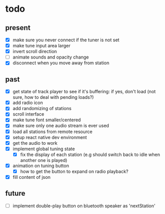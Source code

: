 # todo

## present

- [x] make sure you never connect if the tuner is not set
- [x] make tune input area larger
- [x] invert scroll direction
- [ ] animate sounds and opacity change
- [x] disconnect when you move away from station

## past

- [x] get state of track player to see if it's buffering: if yes, don't load (not sure, how to deal with pending loads?)
- [x] add radio icon
- [x] add randomizing of stations
- [x] scroll interface
- [x] make tune font smaller/centered
- [x] make sure only one audio stream is ever used
- [x] load all stations from remote resource
- [x] setup react native dev environment
- [x] get the audio to work
- [x] implement global tuning state
    - [x] fix the display of each station (e.g should switch back to idle when another one is played)
- [x] animation on tuning button
    - [x] how to get the button to expand on radio playback?
- [x] fill content of json

## future

- [ ] implement double-play button on bluetooth speaker as 'nextStation'